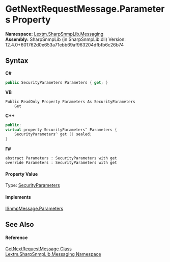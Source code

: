 # GetNextRequestMessage.Parameters Property 
 

**Namespace:**&nbsp;<a href="N_Lextm_SharpSnmpLib_Messaging">Lextm.SharpSnmpLib.Messaging</a><br />**Assembly:**&nbsp;SharpSnmpLib (in SharpSnmpLib.dll) Version: 12.4.0+601762d0e653a71ebb69af963204dfbfb6c26b74

## Syntax

**C#**<br />
``` C#
public SecurityParameters Parameters { get; }
```

**VB**<br />
``` VB
Public ReadOnly Property Parameters As SecurityParameters
	Get
```

**C++**<br />
``` C++
public:
virtual property SecurityParameters^ Parameters {
	SecurityParameters^ get () sealed;
}
```

**F#**<br />
``` F#
abstract Parameters : SecurityParameters with get
override Parameters : SecurityParameters with get
```


#### Property Value
Type: <a href="T_Lextm_SharpSnmpLib_SecurityParameters">SecurityParameters</a>

#### Implements
<a href="P_Lextm_SharpSnmpLib_Messaging_ISnmpMessage_Parameters">ISnmpMessage.Parameters</a><br />

## See Also


#### Reference
<a href="T_Lextm_SharpSnmpLib_Messaging_GetNextRequestMessage">GetNextRequestMessage Class</a><br /><a href="N_Lextm_SharpSnmpLib_Messaging">Lextm.SharpSnmpLib.Messaging Namespace</a><br />